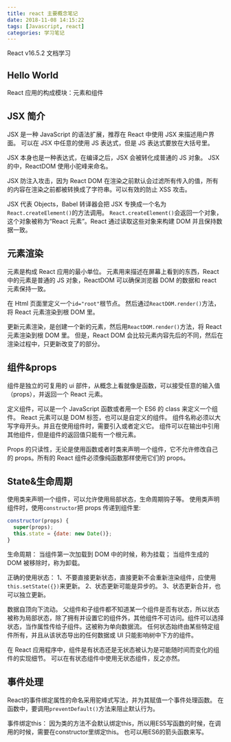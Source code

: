 ```yaml
---
title: react 主要概念笔记
date: 2018-11-08 14:15:22
tags: [Javascript, react]
categories: 学习笔记
---
```


React v16.5.2 文档学习

## Hello World

React 应用的构成模块：元素和组件

## JSX 简介

JSX 是一种 JavaScript 的语法扩展，推荐在 React 中使用 JSX 来描述用户界面。
可以在 JSX 中任意的使用 JS 表达式，但是 JS 表达式要放在大括号里。

JSX 本身也是一种表达式，在编译之后，JSX 会被转化成普通的 JS 对象。
JSX 的中，ReactDOM 使用小驼峰来命名。

JSX 防注入攻击，因为 React DOM 在渲染之前默认会过滤所有传入的值，所有的内容在渲染之前都被转换成了字符串。可以有效的防止 XSS 攻击。

JSX 代表 Objects，Babel 转译器会把 JSX 专换成一个名为`React.createElement()`的方法调用。
`React.createElement()`会返回一个对象，这个对象被称为“React 元素”。React 通过读取这些对象来构建 DOM 并且保持数据一致。

## 元素渲染

元素是构成 React 应用的最小单位。
元素用来描述在屏幕上看到的东西，React 中的元素是普通的 JS 对象，ReactDOM 可以确保浏览器 DOM 的数据和 react 元素保持一致。

在 Html 页面里定义一个`id="root"`根节点。
然后通过`ReactDOM.render()`方法，将 React 元素渲染到根 DOM 里。

更新元素渲染，是创建一个新的元素，然后用`ReactDOM.render()`方法，将 React 元素渲染到根 DOM 里。
但是，React DOM 会比较元素内容先后的不同，然后在渲染过程中，只更新改变了的部分。

## 组件&props

组件是独立的可复用的 ui 部件，从概念上看就像是函数，可以接受任意的输入值（props），并返回一个 React 元素。

定义组件，可以是一个 JavaScript 函数或者用一个 ES6 的 class 来定义一个组件。
React 元素可以是 DOM 标签，也可以是自定义的组件。
组件名称必须以大写字母开头。并且在使用组件时，需要引入或者定义它。
组件可以在输出中引用其他组件，但是组件的返回值只能有一个根元素。

Props 的只读性，无论是使用函数或者时类来声明一个组件，它不允许修改自己的 props。所有的 React 组件必须像纯函数那样使用它们的 props。

## State&生命周期

使用类来声明一个组件，可以允许使用局部状态，生命周期钩子等。
使用类声明组件时，使用`constructor`把 props 传递到组件里:

```javascript
constructor(props) {
  super(props);
  this.state = {date: new Date()};
}
```

生命周期：
当组件第一次加载到 DOM 中的时候，称为挂载；
当组件生成的 DOM 被移除时，称为卸载。

正确的使用状态：
1、不要直接更新状态，直接更新不会重新渲染组件，应使用`this.setState({})`来更新。
2、状态更新可能是异步的。
3、状态更新合并，也可以独立更新。

数据自顶向下流动。
父组件和子组件都不知道某一个组件是否有状态，所以状态被称为局部状态，除了拥有并设置它的组件外，其他组件不可访问。组件可以选择状态，当作属性传给子组件。这被称为单向数据流。
任何状态始终由某些特定组件所有，并且从该状态导出的任何数据或 UI 只能影响树中下方的组件。

在 React 应用程序中，组件是有状态还是无状态被认为是可能随时间而变化的组件的实现细节。 可以在有状态组件中使用无状态组件，反之亦然。

## 事件处理

React的事件绑定属性的命名采用驼峰式写法，并为其赋值一个事件处理函数。
在函数中，要调用`preventDefault()`方法来阻止默认行为。

事件绑定this：
因为类的方法不会默认绑定this，所以用ES5写函数的时候，在调用的时候，需要在constructor里绑定this。
也可以用ES6的箭头函数来写。